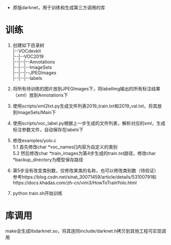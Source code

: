 - 原版darknet，用于训练和生成第三方调用的库  

# 训练

1. 创建如下目录树  
|--VOCdevkit  
|--|--VOC2019  
|--|--|--Annotations  
|--|--|--ImageSets  
|--|--|--JPEGImages  
|--|--|--labels  

2. 将所有待训练的图片放到JPEGImages下，将labelImg输出的所有标注结果（xml）放到Annotations下  

3. 使用scripts/xml2txt.py生成文件列表2019_train.txt和2019_val.txt，将其放到ImageSets/Main下  

4. 使用scripts/voc_label.py根据上一步生成的文件列表，解析对应的xml，生成标注参数文件，自动保存在labels下  

5. 修改examples/yolo.c  
5.1 首先修改char *voc_names[]内容为自定义的类别  
5.2 然后修改char *train_images为第4步生成的train.txt路径，修改char *backup_directory为模型保存路径  

6. 第5步没有改变类别数，仅修改某类的名称，也可以修改类别数（待验证）  
参考https://blog.csdn.net/sinat_30071459/article/details/53100791和https://docs.khadas.com/zh-cn/vim3/HowToTrainYolo.html  

7. python train.sh开始训练  

# 库调用
make会生成libdarknet.so，将其连同include/darknet.h拷贝到其他工程可实现调用